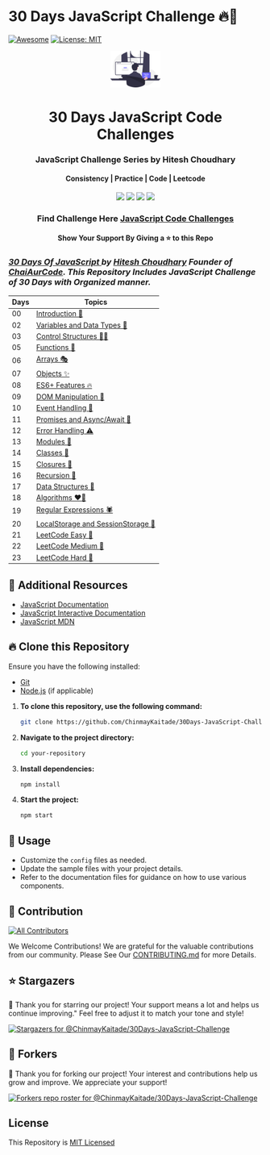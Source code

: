 # 30 Days JavaScript Challenge 🔥🚀

[![Awesome](https://awesome.re/badge.svg)](https://awesome.re) [![License: MIT](https://img.shields.io/badge/License-MIT-yellow.svg)](./LICENSE)

<div align="center">
	<a href="https://github.com/ChinmayKaitade/30Days-JavaScript-Challenge"><img src="hero.svg" alt="hero" width="100px"/></a>
	<h1>30 Days JavaScript Code Challenges</h1>
	<h3>JavaScript Challenge Series by Hitesh Choudhary</h3>
	<h4>Consistency | Practice | Code | Leetcode</h4>
	<p>
		<a name="stars"><img src="https://img.shields.io/github/stars/ChinmayKaitade/30Days-JavaScript-Challenge?style=for-the-badge"></a>
		<a name="forks"><img src="https://img.shields.io/github/forks/ChinmayKaitade/30Days-JavaScript-Challenge?logoColor=green&style=for-the-badge"></a>
		<a name="contributions"><img src="https://img.shields.io/github/contributors/ChinmayKaitade/30Days-JavaScript-Challenge?logoColor=green&style=for-the-badge"></a>
		<a name="license"><img src="https://img.shields.io/github/license/ChinmayKaitade/30Days-JavaScript-Challenge?style=for-the-badge"></a>
	</p>
	<h3>Find Challenge Here <a href="https://github.com/ChinmayKaitade/30Days-JavaScript-Challenge">JavaScript Code Challenges</a></h3>
	<h4>Show Your Support By Giving a ⭐ to this Repo</h4>
</div>

### _[30 Days Of JavaScript ](https://courses.chaicode.com/learn/batch/30-days-of-Javascript-challenge) by [Hitesh Choudhary](https://www.linkedin.com/in/hiteshchoudhary/) Founder of [ChaiAurCode](https://courses.chaicode.com/learn). This Repository Includes JavaScript Challenge of 30 Days with Organized manner._

| Days | Topics                                                                         |
| ---- | ------------------------------------------------------------------------------ |
| 00   | [Introduction 📑](./README.md)                                                 |
| 02   | [Variables and Data Types 🍵](./Day-01_Variables_and_Data_Types)               |
| 03   | [Control Structures 🙇‍♂️](./Day-03_Control_Structures)                           |
| 05   | [Functions 🔑](./Day-05_Functions)                                             |
| 06   | [Arrays 🎭](./Day-06_Arrays)                                                   |
| 07   | [Objects ✨](./Day-07_Objects)                                                 |
| 08   | [ES6+ Features 🔥](./Day-08_ES6+_Features)                                     |
| 09   | [DOM Manipulation 🔧](./Day-09_DOM_Manipulation)                               |
| 10   | [Event Handling 🥷](./Day-10_Event_Handling)                                   |
| 11   | [Promises and Async/Await 📜](./Day-11_Promises_and_Async_Await)               |
| 12   | [Error Handling ⚠️](./Day-12_Error_Handling)                                   |
| 13   | [Modules 🎃](./Day-13_Modules)                                                 |
| 14   | [Classes 🎪](./Day-14_Classes)                                                 |
| 15   | [Closures 🤖](./Day-15_Closures)                                               |
| 16   | [Recursion 🎡](./Day-15_Closures)                                              |
| 17   | [Data Structures 🚀](./Day-17_Data_Structures)                                 |
| 18   | [Algorithms ❤️‍🔥](./Day-18_Algorithms)                                           |
| 19   | [Regular Expressions 🕷️](./Day-19_Regular_Expressions)                         |
| 20   | [LocalStorage and SessionStorage 📁](./Day-20_LocalStorage_and_SessionStorage) |
| 21   | [LeetCode Easy 🥉](./Day-21_Leetcode_Easy)                                     |
| 22   | [LeetCode Medium 🥈](./Day-22_Leetcode_Medium)                                 |
| 23   | [LeetCode Hard 🥇](./Day-23_Leetcode_Hard)                                     |

## 📖 Additional Resources

- [JavaScript Documentation](https://www.javascript.com/)
- [JavaScript Interactive Documentation](https://www.learn-js.org/)
- [JavaScript MDN](https://developer.mozilla.org/en-US/docs/Web/JavaScript)

## 🔥 Clone this Repository

Ensure you have the following installed:

- [Git](https://git-scm.com/)
- [Node.js](https://nodejs.org/) (if applicable)

1. **To clone this repository, use the following command:**

   ```bash
   git clone https://github.com/ChinmayKaitade/30Days-JavaScript-Challenge.git
   ```

2. **Navigate to the project directory:**

   ```bash
   cd your-repository
   ```

3. **Install dependencies:**

   ```bash
   npm install
   ```

4. **Start the project:**

   ```bash
   npm start
   ```

## 📖 Usage

- Customize the `config` files as needed.
- Update the sample files with your project details.
- Refer to the documentation files for guidance on how to use various components.

## 💼 Contribution

[![All Contributors](https://img.shields.io/github/all-contributors/ChinmayKaitade/30Days-JavaScript-Challenge?color=ee8449&style=flat-square)](#contributors)

We Welcome Contributions! We are grateful for the valuable contributions from our community. Please See Our [CONTRIBUTING.md](CONTRIBUTING.md) for more Details.

<!-- ALL-CONTRIBUTORS-LIST:START - Do not remove or modify this section -->
<!-- prettier-ignore-start -->
<!-- markdownlint-disable -->

<!-- markdownlint-restore -->
<!-- prettier-ignore-end -->

<!-- ALL-CONTRIBUTORS-LIST:END -->

## ⭐ Stargazers

🌟 Thank you for starring our project! Your support means a lot and helps us continue improving." Feel free to adjust it to match your tone and style!

[![Stargazers for @ChinmayKaitade/30Days-JavaScript-Challenge](https://reporoster.com/stars/ChinmayKaitade/30Days-JavaScript-Challenge)](https://github.com/ChinmayKaitade/30Days-JavaScript-Challenge/stargazers)

## 🔧 Forkers

🍴 Thank you for forking our project! Your interest and contributions help us grow and improve. We appreciate your support!

[![Forkers repo roster for @ChinmayKaitade/30Days-JavaScript-Challenge](https://reporoster.com/forks/ChinmayKaitade/30Days-JavaScript-Challenge)](https://github.com/ChinmayKaitade/30Days-JavaScript-Challenge/network/members)

## License

This Repository is [MIT Licensed](./LICENSE)
